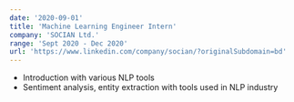 ```yaml
---
date: '2020-09-01'
title: 'Machine Learning Engineer Intern'
company: 'SOCIAN Ltd.'
range: 'Sept 2020 - Dec 2020'
url: 'https://www.linkedin.com/company/socian/?originalSubdomain=bd'
---
```


- Introduction with various NLP tools
- Sentiment analysis, entity extraction with tools used in NLP industry
